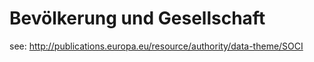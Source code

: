 # Bevölkerung und Gesellschaft	
see: http://publications.europa.eu/resource/authority/data-theme/SOCI
